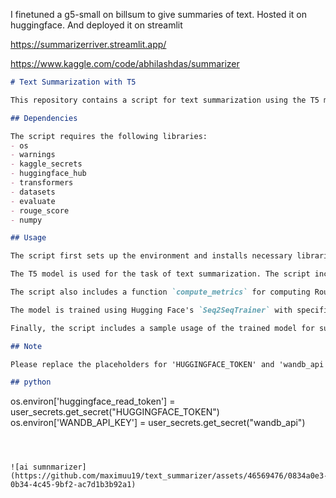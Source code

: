 I finetuned a g5-small on billsum to give summaries of text.
Hosted it on huggingface.
And deployed it on streamlit


https://summarizerriver.streamlit.app/


https://www.kaggle.com/code/abhilashdas/summarizer


```markdown
# Text Summarization with T5

This repository contains a script for text summarization using the T5 model from Hugging Face's Transformers library.

## Dependencies

The script requires the following libraries:
- os
- warnings
- kaggle_secrets
- huggingface_hub
- transformers
- datasets
- evaluate
- rouge_score
- numpy

## Usage

The script first sets up the environment and installs necessary libraries. It then loads the 'billsum' dataset from Hugging Face's `datasets` library and splits it into training and testing sets.

The T5 model is used for the task of text summarization. The script includes a function `preprocess_function` for preprocessing the input data.

The script also includes a function `compute_metrics` for computing Rouge scores for the generated summaries.

The model is trained using Hugging Face's `Seq2SeqTrainer` with specified training arguments. The trained model is saved in the '/kaggle/working/basic_model' directory.

Finally, the script includes a sample usage of the trained model for summarizing a given text.

## Note

Please replace the placeholders for 'HUGGINGFACE_TOKEN' and 'wandb_api' with your actual tokens in the following lines:

## python 
```
os.environ['huggingface_read_token'] = user_secrets.get_secret("HUGGINGFACE_TOKEN")
os.environ['WANDB_API_KEY'] = user_secrets.get_secret("wandb_api")
```



![ai sumnmarizer](https://github.com/maximuu19/text_summarizer/assets/46569476/0834a0e3-0b34-4c45-9bf2-ac7d1b3b92a1)
